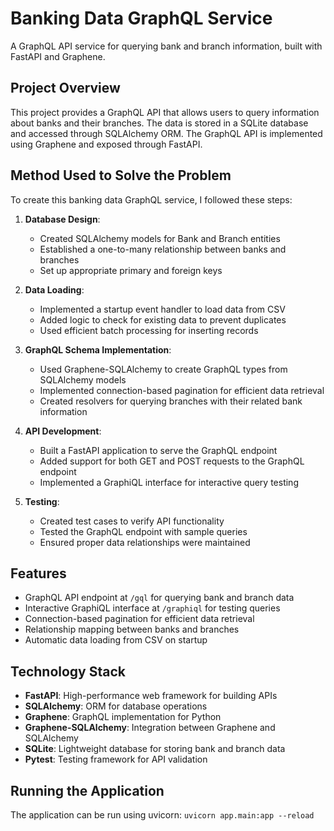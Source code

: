 # Banking Data GraphQL Service

A GraphQL API service for querying bank and branch information, built with FastAPI and Graphene.

## Project Overview

This project provides a GraphQL API that allows users to query information about banks and their branches. The data is stored in a SQLite database and accessed through SQLAlchemy ORM. The GraphQL API is implemented using Graphene and exposed through FastAPI.

## Method Used to Solve the Problem

To create this banking data GraphQL service, I followed these steps:

1. **Database Design**: 
   - Created SQLAlchemy models for Bank and Branch entities
   - Established a one-to-many relationship between banks and branches
   - Set up appropriate primary and foreign keys

2. **Data Loading**:
   - Implemented a startup event handler to load data from CSV
   - Added logic to check for existing data to prevent duplicates
   - Used efficient batch processing for inserting records

3. **GraphQL Schema Implementation**:
   - Used Graphene-SQLAlchemy to create GraphQL types from SQLAlchemy models
   - Implemented connection-based pagination for efficient data retrieval
   - Created resolvers for querying branches with their related bank information

4. **API Development**:
   - Built a FastAPI application to serve the GraphQL endpoint
   - Added support for both GET and POST requests to the GraphQL endpoint
   - Implemented a GraphiQL interface for interactive query testing

5. **Testing**:
   - Created test cases to verify API functionality
   - Tested the GraphQL endpoint with sample queries
   - Ensured proper data relationships were maintained

## Features

- GraphQL API endpoint at `/gql` for querying bank and branch data
- Interactive GraphiQL interface at `/graphiql` for testing queries
- Connection-based pagination for efficient data retrieval
- Relationship mapping between banks and branches
- Automatic data loading from CSV on startup

## Technology Stack

- **FastAPI**: High-performance web framework for building APIs
- **SQLAlchemy**: ORM for database operations
- **Graphene**: GraphQL implementation for Python
- **Graphene-SQLAlchemy**: Integration between Graphene and SQLAlchemy
- **SQLite**: Lightweight database for storing bank and branch data
- **Pytest**: Testing framework for API validation

## Running the Application

The application can be run using uvicorn: `uvicorn app.main:app --reload`
